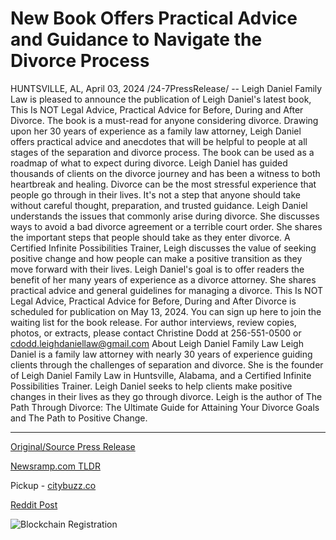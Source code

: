 # New Book Offers Practical Advice and Guidance to Navigate the Divorce Process

HUNTSVILLE, AL, April 03, 2024 /24-7PressRelease/ -- Leigh Daniel Family Law is pleased to announce the publication of Leigh Daniel's latest book, This Is NOT Legal Advice, Practical Advice for Before, During and After Divorce.  The book is a must-read for anyone considering divorce. Drawing upon her 30 years of experience as a family law attorney, Leigh Daniel offers practical advice and anecdotes that will be helpful to people at all stages of the separation and divorce process. The book can be used as a roadmap of what to expect during divorce.  Leigh Daniel has guided thousands of clients on the divorce journey and has been a witness to both heartbreak and healing.   Divorce can be the most stressful experience that people go through in their lives. It's not a step that anyone should take without careful thought, preparation, and trusted guidance.  Leigh Daniel understands the issues that commonly arise during divorce. She discusses ways to avoid a bad divorce agreement or a terrible court order. She shares the important steps that people should take as they enter divorce. A Certified Infinite Possibilities Trainer, Leigh discusses the value of seeking positive change and how people can make a positive transition as they move forward with their lives.  Leigh Daniel's goal is to offer readers the benefit of her many years of experience as a divorce attorney. She shares practical advice and general guidelines for managing a divorce.  This Is NOT Legal Advice, Practical Advice for Before, During and After Divorce is scheduled for publication on May 13, 2024. You can sign up here to join the waiting list for the book release. For author interviews, review copies, photos, or extracts, please contact Christine Dodd at 256-551-0500 or cdodd.leighdaniellaw@gmail.com  About Leigh Daniel Family Law  Leigh Daniel is a family law attorney with nearly 30 years of experience guiding clients through the challenges of separation and divorce. She is the founder of Leigh Daniel Family Law in Huntsville, Alabama, and a Certified Infinite Possibilities Trainer. Leigh Daniel seeks to help clients make positive changes in their lives as they go through divorce. Leigh is the author of The Path Through Divorce: The Ultimate Guide for Attaining Your Divorce Goals and The Path to Positive Change. 

---

[Original/Source Press Release](https://www.24-7pressrelease.com/press-release/509615/new-book-offers-practical-advice-and-guidance-to-navigate-the-divorce-process)
                    

[Newsramp.com TLDR](https://newsramp.com/curated-news/new-book-release-practical-advice-for-before-during-and-after-divorce/a1ddd0351ce3c723037da777f8eac9cd) 


Pickup - [citybuzz.co](https://citybuzz.co/2024/04/03/new-book-offers-guidance-for-navigating-divorce)
 



[Reddit Post](https://www.reddit.com/r/newsramp/comments/1bumdup/new_book_release_practical_advice_for_before/) 



![Blockchain Registration](https://cdn.newsramp.app/24-7PressRelease/qrcode/244/3/herbDXEy.webp)